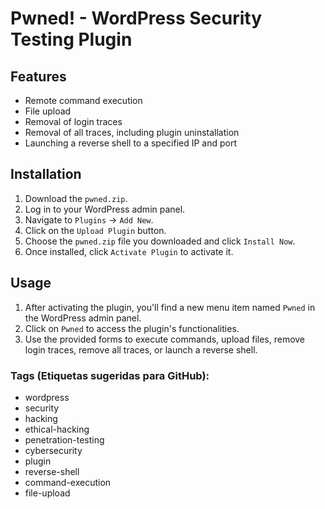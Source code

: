 # Pwned! - WordPress Security Testing Plugin
## Features
- Remote command execution
- File upload
- Removal of login traces
- Removal of all traces, including plugin uninstallation
- Launching a reverse shell to a specified IP and port

## Installation
1. Download the `pwned.zip`.
2. Log in to your WordPress admin panel.
3. Navigate to `Plugins` -> `Add New`.
4. Click on the `Upload Plugin` button.
5. Choose the `pwned.zip` file you downloaded and click `Install Now`.
6. Once installed, click `Activate Plugin` to activate it.

## Usage
1. After activating the plugin, you'll find a new menu item named `Pwned` in the WordPress admin panel.
2. Click on `Pwned` to access the plugin's functionalities.
3. Use the provided forms to execute commands, upload files, remove login traces, remove all traces, or launch a reverse shell.

### Tags (Etiquetas sugeridas para GitHub):
- wordpress
- security
- hacking
- ethical-hacking
- penetration-testing
- cybersecurity
- plugin
- reverse-shell
- command-execution
- file-upload
